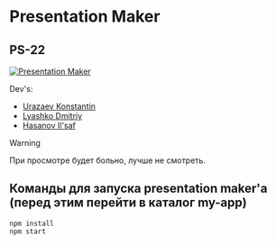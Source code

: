 ﻿# Presentation Maker
## PS-22

[![Presentation Maker](https://77.img.avito.st/image/1/zBcbkra_YP41M7D9D_XxQf4xZvSlkWFErzFi-q-pYC6sMQ)](https://docs.google.com/document/d/10EWuftunmVMHsUgF_VAgH4s31zLBPSf5_SodmoB8iJw/edit)

Dev's:
- [Urazaev Konstantin](https://github.com/Exorcistee)
- [Lyashko Dmitriy](https://github.com/KREeDo5)
- [Hasanov Il'saf](https://github.com/IlsafCreator)
> [!WARNING]
> При просмотре будет больно, лучше не смотреть.

## Команды для запуска presentation maker'а (перед этим перейти в каталог my-app)
```
npm install
npm start
```